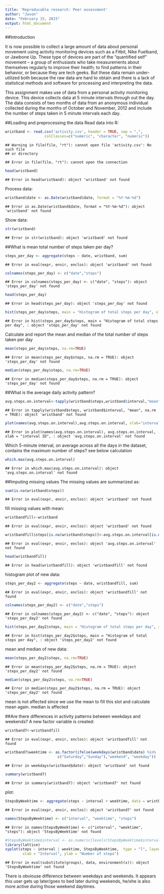 ```yaml
---
title: 'Reproducable research: Peer assessment'
author: "Jason"
date: "February 15, 2015"
output: html_document
---
```

##Introduction

It is now possible to collect a large amount of data about personal movement using activity monitoring devices such as a Fitbit, Nike Fuelband, or Jawbone Up. These type of devices are part of the “quantified self” movement – a group of enthusiasts who take measurements about themselves regularly to improve their health; to find patterns in their behavior, or because they are tech geeks. But these data remain under-utilized both because the raw data are hard to obtain and there is a lack of statistical methods and software for processing and interpreting the data.


This assignment makes use of data from a personal activity monitoring device. This device collects data at 5 minute intervals through out the day. The data consists of two months of data from an anonymous individual collected during the months of October and November, 2012 and include the number of steps taken in 5 minute intervals each day.

##Loading and preprocessing the data
Read data into R: 

```r
wristband <- read.csv('activity.csv', header = TRUE, sep = ",",
                  colClasses=c("numeric", "character", "numeric"))
```

```
## Warning in file(file, "rt"): cannot open file 'activity.csv': No such file
## or directory
```

```
## Error in file(file, "rt"): cannot open the connection
```

```r
head(wristband)
```

```
## Error in head(wristband): object 'wristband' not found
```
Process data:

```r
wristband$date <- as.Date(wristband$date, format = "%Y-%m-%d")
```

```
## Error in as.Date(wristband$date, format = "%Y-%m-%d"): object 'wristband' not found
```
Show data:

```r
str(wristband)
```

```
## Error in str(wristband): object 'wristband' not found
```
##What is mean total number of steps taken per day?

```r
steps_per_day <- aggregate(steps ~ date, wristband, sum)
```

```
## Error in eval(expr, envir, enclos): object 'wristband' not found
```

```r
colnames(steps_per_day) <- c("date","steps")
```

```
## Error in colnames(steps_per_day) <- c("date", "steps"): object 'steps_per_day' not found
```

```r
head(steps_per_day)
```

```
## Error in head(steps_per_day): object 'steps_per_day' not found
```

```r
hist(steps_per_day$steps, main = "Histogram of total steps per day", xlab = "steps",ylab="days", freq=TRUE, col = "red")
```

```
## Error in hist(steps_per_day$steps, main = "Histogram of total steps per day", : object 'steps_per_day' not found
```

Calculate and report the mean and median of the total number of steps taken per day

```r
mean(steps_per_day$steps, na.rm=TRUE)
```

```
## Error in mean(steps_per_day$steps, na.rm = TRUE): object 'steps_per_day' not found
```

```r
median(steps_per_day$steps, na.rm=TRUE)
```

```
## Error in median(steps_per_day$steps, na.rm = TRUE): object 'steps_per_day' not found
```

##What is the average daily activity pattern?

```r
avg.steps.on.interval<-tapply(wristband$steps,wristband$interval,"mean",na.rm=TRUE) 
```

```
## Error in tapply(wristband$steps, wristband$interval, "mean", na.rm = TRUE): object 'wristband' not found
```

```r
plot(names(avg.steps.on.interval),avg.steps.on.interval, xlab="interval ID",ylab="steps", type="l")
```

```
## Error in plot(names(avg.steps.on.interval), avg.steps.on.interval, xlab = "interval ID", : object 'avg.steps.on.interval' not found
```

Which 5-minute interval, on average across all the days in the dataset, contains the maximum number of steps? see below calculation

```r
which.max(avg.steps.on.interval)
```

```
## Error in which.max(avg.steps.on.interval): object 'avg.steps.on.interval' not found
```
##Imputing missing values
The missing values are summarized as:

```r
sum(is.na(wristband$steps))
```

```
## Error in eval(expr, envir, enclos): object 'wristband' not found
```

fill missing values with mean:

```r
wristbandfill<-wristband
```

```
## Error in eval(expr, envir, enclos): object 'wristband' not found
```

```r
wristbandfill$steps[is.na(wristband$steps)]<-avg.steps.on.interval[is.na(wristband$steps)]
```

```
## Error in eval(expr, envir, enclos): object 'avg.steps.on.interval' not found
```

```r
head(wristbandfill)
```

```
## Error in head(wristbandfill): object 'wristbandfill' not found
```
histogram plot of new data:

```r
steps_per_day2 <- aggregate(steps ~ date, wristbandfill, sum)
```

```
## Error in eval(expr, envir, enclos): object 'wristbandfill' not found
```

```r
colnames(steps_per_day2) <- c("date","steps")
```

```
## Error in colnames(steps_per_day2) <- c("date", "steps"): object 'steps_per_day2' not found
```

```r
hist(steps_per_day2$steps, main = "Histogram of total steps per day", xlab = "steps",ylab="days", freq=TRUE, col = "red")
```

```
## Error in hist(steps_per_day2$steps, main = "Histogram of total steps per day", : object 'steps_per_day2' not found
```

mean and median of new data:

```r
mean(steps_per_day2$steps, na.rm=TRUE)
```

```
## Error in mean(steps_per_day2$steps, na.rm = TRUE): object 'steps_per_day2' not found
```

```r
median(steps_per_day2$steps, na.rm=TRUE)
```

```
## Error in median(steps_per_day2$steps, na.rm = TRUE): object 'steps_per_day2' not found
```
mean is not affected since we use the mean to fill this slot and calculate mean again. median is affected

##Are there differences in activity patterns between weekdays and weekends?
A new factor variable is created: 

```r
wristband7<-wristbandfill
```

```
## Error in eval(expr, envir, enclos): object 'wristbandfill' not found
```

```r
wristband7$weektime <- as.factor(ifelse(weekdays(wristband$date) %in% 
                        c("Saturday","Sunday"),"weekend", "weekday"))
```

```
## Error in weekdays(wristband$date): object 'wristband' not found
```

```r
summary(wristband7)
```

```
## Error in summary(wristband7): object 'wristband7' not found
```
plot:

```r
StepsByWeektime <- aggregate(steps ~ interval + weektime, data = wristband7, mean)
```

```
## Error in eval(expr, envir, enclos): object 'wristband7' not found
```

```r
names(StepsByWeektime) <- c("interval", "weektime", "steps")
```

```
## Error in names(StepsByWeektime) <- c("interval", "weektime", "steps"): object 'StepsByWeektime' not found
```

```r
#StepsByWeektime$interval <- as.numeric(levels(StepsByWeektime$interval))[StepsByWeektime$interval]
library(lattice)
xyplot(steps ~ interval | weektime, StepsByWeektime,  type = "l", layout = c(1, 2), 
        xlab = "Interval", ylab = "Number of steps")
```

```
## Error in eval(substitute(groups), data, environment(x)): object 'StepsByWeektime' not found
```

There is obviouse difference between weekdays and weekends. It appears this user gets up later/goes to bed later during weekends, he/she is also more active during those weekend daytimes.
